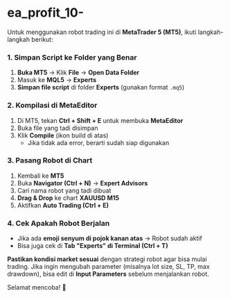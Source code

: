 # ea_profit_10-

Untuk menggunakan robot trading ini di **MetaTrader 5 (MT5)**, ikuti langkah-langkah berikut:  

### **1. Simpan Script ke Folder yang Benar**  
1. **Buka MT5** → Klik **File** → **Open Data Folder**  
2. Masuk ke **MQL5** → **Experts**  
3. **Simpan file script** di folder **Experts** (gunakan format `.mq5`)  

### **2. Kompilasi di MetaEditor**  
1. Di MT5, tekan **Ctrl + Shift + E** untuk membuka **MetaEditor**  
2. Buka file yang tadi disimpan  
3. Klik **Compile** (ikon build di atas)  
   - Jika tidak ada error, berarti sudah siap digunakan  

### **3. Pasang Robot di Chart**  
1. Kembali ke **MT5**  
2. Buka **Navigator (Ctrl + N)** → **Expert Advisors**  
3. Cari nama robot yang tadi dibuat  
4. **Drag & Drop** ke chart **XAUUSD M15**  
5. Aktifkan **Auto Trading (Ctrl + E)**  

### **4. Cek Apakah Robot Berjalan**  
- Jika ada **emoji senyum di pojok kanan atas** → Robot sudah aktif  
- Bisa juga cek di **Tab "Experts" di Terminal (Ctrl + T)**  

**Pastikan kondisi market sesuai** dengan strategi robot agar bisa mulai trading. Jika ingin mengubah parameter (misalnya lot size, SL, TP, max drawdown), bisa edit di **Input Parameters** sebelum menjalankan robot.  

Selamat mencoba! 🚀
